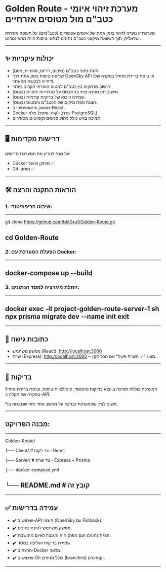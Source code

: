# Golden Route - מערכת זיהוי איומי כטב"ם מול מטוסים אזרחיים

מערכת זו נועדה לזיהוי בזמן אמת של איומים אפשריים (כטב"מים) על תעופה אזרחית ישראלית, תוך השוואת מיקומי כטב"ם נתונים לנתוני טיסות חיות מהאינטרנט.

---

## ✨ יכולות עיקריות

- הזנת נתוני כטב"ם (מיקום, רדיוס, מהירות, איום).
- שליפת טיסות בזמן אמת דרך OpenSky API (או טיסת ברירת מחדל במקרה של דחייה לבקשה מהאתר).
- חישוב מרחקים בין כטב"ם למטוס האזרחי הקרוב ביותר.
- חישוב זמן סגירה צפוי בהתבסס על מהירויות יחסיות (בונוס).
- שמירה וייבוא של בדיקות קודמות (בונוס).
- הצגת מפת מיקום של הכטב"ם והמטוס (בונוס).
- ממשק אינטואיטיבי ב-React.
- Docker מלא (שרת, לקוח, ומסד PostgreSQL).
- תמיכה בגיט כולל ניהול סניפים וקומיטים מסודרים.

---

## 🖥️ דרישות מקדימות

על מנת להריץ את המערכת נדרשים:

- Docker מותקן ופועל ✅
- Git מותקן ✅

---

## 🛠️ הוראות התקנה והרצה

### 1. שיבוט הריפוזיטורי:

------
git clone https://github.com/IdoGru1/Golden-Route.git

cd Golden-Route
------

### 2. הפעלת המערכת עם Docker:

------
docker-compose up --build
------

### 3. החלת מיגרציה למסד הנתונים:

------
docker exec -it project-golden-route-server-1 sh
npx prisma migrate dev --name init
exit
------

---

## 🔗 כתובות גישה

- ממשק משתמש (React): [http://localhost:3000](http://localhost:3000)
- שרת (Express): [http://localhost:4000](http://localhost:4000) – מציג "✅ השרת פעיל" אם הכל תקין.

---

## 🧪 בדיקות

המערכת כוללת תמיכה בייבוא בדיקות מהמסד, סימולציית טיסות, וטיסת ברירת מחדל במקרה של תקלה ב-API.

*חשוב לציין שהמערכת נבדקה על מחשב אחר מזה שנבנתה בו.

---

## מבנה הפרויקט:

------
Golden-Route/

├── Client/           # צד לקוח - React

├── Server/           # צד שרת - Express + Prisma

├── docker-compose.yml

└── README.md         # קובץ זה
------

---

## ✅ עמידה בדרישות

- ✔️ שימוש ב-API חיצוני (OpenSky עם Fallback).
- ✔️ ממשק משתמש להזנת נתונים.
- ✔️ הצגת נתונים (עם מפה) חיה ותגובה לאיום מחושבת.
- ✔️ שמירת בדיקות ושליפה במסד.
- ✔️ הרצה ב-Docker מלאה.
- ✔️ שימוש ב-Git כולל סניפים (branches) וקומיטים.

---
